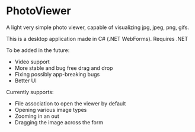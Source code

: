 # PhotoViewer
A light very simple photo viewer, capable of visualizing jpg, jpeg, png, gifs.

This is a desktop application made in C# (.NET WebForms). Requires .NET

To be added in the future:
- Video support
- More stable and bug free drag and drop
- Fixing possibly app-breaking bugs
- Better UI

Currently supports:
- File association to open the viewer by default
- Opening various image types
- Zooming in an out
- Dragging the image across the form
